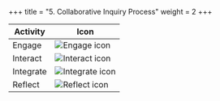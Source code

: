 +++
title = "5. Collaborative Inquiry Process"
weight = 2
+++

| Activity  | Icon                                           |
|-----------|------------------------------------------------|
| Engage    | ![Engage icon](inquiry-icons/engage.png)       |
| Interact  | ![Interact icon](inquiry-icons/interact.png)   |
| Integrate | ![Integrate icon](inquiry-icons/integrate.png) |
| Reflect   | ![Reflect icon](inquiry-icons/reflect.png)     |
